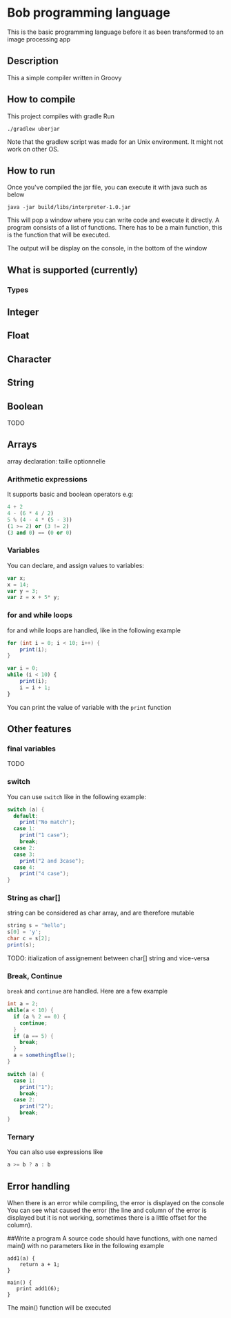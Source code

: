 # Bob programming language
This is the basic programming language before it as been transformed to an image processing app

## Description
This a simple compiler written in Groovy

## How to compile
This project compiles with gradle
Run 
```
./gradlew uberjar
```
Note that the gradlew script was made for an Unix environment. It might not work on other OS.

## How to run
Once you've compiled the jar file, you can execute it with java such as below
```
java -jar build/libs/interpreter-1.0.jar
```

This will pop a window where you can write code and execute it
directly. A program consists of a list of functions. There has to be a main function, this is the function
that will be executed. 

The output will be display on the console, in the bottom of the window

## What is supported (currently)

### Types

## Integer

## Float

## Character

## String

## Boolean
TODO

## Arrays
array declaration: taille optionnelle

### Arithmetic expressions
It supports basic and boolean operators
e.g:
```python
4 + 2
4 - (6 * 4 / 2)
5 % (4 - 4 * (5 - 3))
(1 >= 2) or (3 != 2)
(3 and 0) == (0 or 0)
```

### Variables
You can declare, and assign values to variables:
```javascript
var x;
x = 14;
var y = 3;
var z = x + 5* y;
```
### for and while loops
for and while loops are handled, like in the following example
```java
for (int i = 0; i < 10; i++) {
    print(i);
}
```

```javascript
var i = 0;
while (i < 10) {
    print(i);
    i = i + 1;
}
```
You can print the value of variable with the `print` function


## Other features

### final variables
TODO

### switch
You can use `switch` like in the following example:


```java
switch (a) {
  default:
    print("No match");
  case 1:
    print("1 case");
    break;
  case 2:
  case 3:
    print("2 and 3case");
  case 4:
    print("4 case");
}
```

### String as char[]
string can be considered as char array, and are therefore mutable

```java
string s = "hello";
s[0] = 'y';
char c = s[2];
print(s);
```
TODO: itialization of assignement between char[] string and vice-versa
### Break, Continue
`break` and `continue` are handled. Here are a few example
```java
int a = 2;
while(a < 10) {
  if (a % 2 == 0) {
    continue;
  }
  if (a == 5) {
    break;
  }
  a = somethingElse();
}
```


```java
switch (a) {
  case 1:
    print("1");
    break;
  case 2:
    print("2");
    break;
}
```

### Ternary
You can also use expressions like
```java
a >= b ? a : b
```

## Error handling
When there is an error while compiling, the error is displayed on the console
You can see what caused the error (the line and column of the error is displayed but it is not working, sometimes there is a little offset for the column).

##Write a program
A source code should have functions, with one named main() with no parameters like in the following example

```
add1(a) {
    return a + 1;
}

main() {
   print add1(6);
}
```

The main() function will be executed